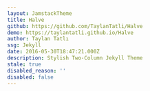 ```yaml
---
layout: JamstackTheme
title: Halve
github: https://github.com/TaylanTatli/Halve
demo: https://taylantatli.github.io/Halve
author: Taylan Tatlı
ssg: Jekyll
date: 2016-05-30T18:47:21.000Z
description: Stylish Two-Column Jekyll Theme
stale: true
disabled_reason: ''
disabled: false
---
```


